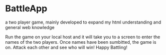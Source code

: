 # BattleApp
a two player game, mainly developed to expand my html understanding and general web knowledge


Run the game on your local host and it will take you to a screen to enter the names of the two players. Once names have been 
sumbitted, the game is on. Attack each other and see who will win! Happy Battling!
